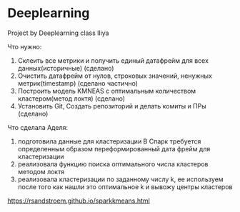# Deeplearning
Project by Deeplearning class Iliya

Что нужно:
1. Склеить все метрики и получить единый датафрейм для всех данных(историчные) (сделано)
2. Очистить датафрейм от нулов, строковых значений, ненужных метрик(timestamp) (сделано частично)
3. Построить модель KMNEAS с оптимальным количеством кластером(метод локтя) (сделано)
4. Установить Git, Создать репозиторий и делать комиты и ПРы (сделано)

Что сделала Аделя:
1) подготовила данные для кластеризации
В Спарк требуется определенным образом переформированный дата фрейм для кластеризации
2) реализовала функцию поиска оптимального числа кластеров методом локтя
3) реализовала кластеризации по заданному числу k, ее используем после того как нашли 
это оптимальное k и вывожу центры кластеров

https://rsandstroem.github.io/sparkkmeans.html
